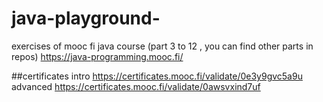 # java-playground-
exercises of mooc fi java course (part 3 to 12 , you can find other parts in repos)
https://java-programming.mooc.fi/

##certificates
intro
https://certificates.mooc.fi/validate/0e3y9gvc5a9u
advanced
https://certificates.mooc.fi/validate/0awsvxind7uf

